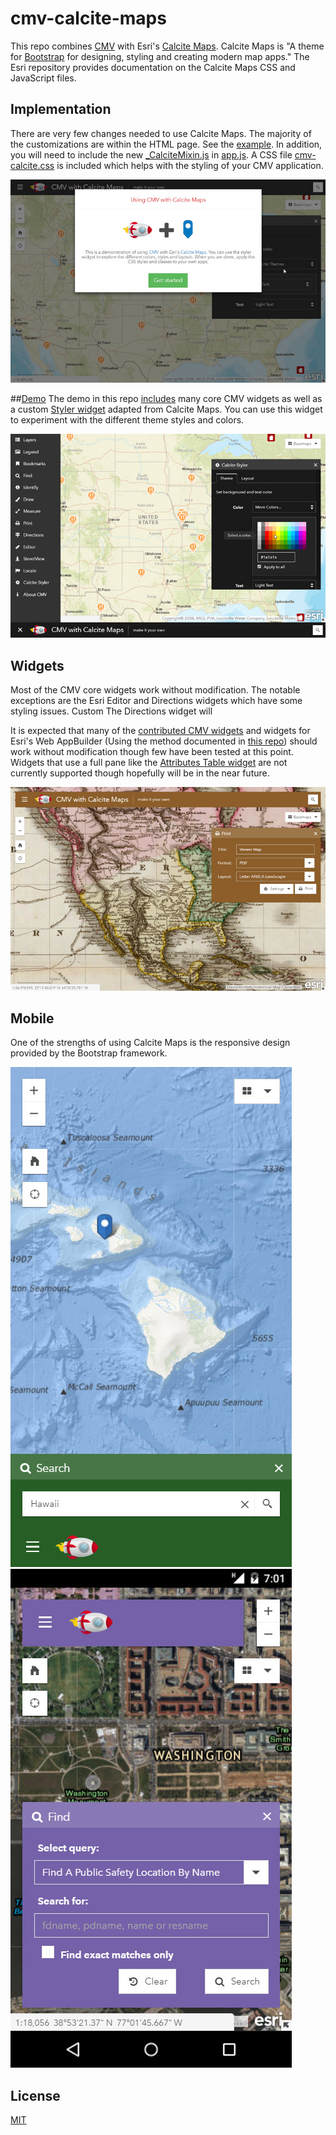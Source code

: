 # cmv-calcite-maps

This repo combines [CMV](https://github.com/cmv/cmv-app) with Esri's [Calcite Maps](https://github.com/esri/calcite-maps/). Calcite Maps is "A theme for [Bootstrap](https://www.getbootstrap.com/) for designing, styling and creating modern map apps." The Esri repository provides documentation on the Calcite Maps CSS and JavaScript files.

## Implementation
There are very few changes needed to use Calcite Maps. The majority of the customizations are within the HTML page. See the [example](./demo.html). In addition, you will need to include the new [_CalciteMixin.js](./config/_CalciteMixin.js) in [app.js](./config/app.js). A CSS file [cmv-calcite.css](./css/cmv-calcite.css) is included which helps with the styling of your CMV application.

<img src="images/cmv-calcite-maps1.jpg">

##[Demo](https://tmcgee.github.io/cmv-calcite-maps/demo.html)
The demo in this repo [includes](./config/viewer.js) many core CMV widgets as well as a custom [Styler widget](widgets/CalciteStyler.js) adapted from Calcite Maps. You can use this widget to experiment with the different theme styles and colors.

<img src="images/cmv-calcite-maps2.jpg">

## Widgets
Most of the CMV core widgets work without modification. The notable exceptions are the Esri Editor and Directions widgets which have some styling issues. Custom The Directions widget will 

It is expected that many of the [contributed CMV widgets](https://github.com/cmv/cmv-contrib-widgets) and widgets for Esri's Web AppBuilder (Using the method documented in [this repo](https://github.com/tmcgee/cmv-wab-widgets)) should work without modification though few have been tested at this point. Widgets that use a full pane like the [Attributes Table widget](https://github.com/tmcgee/cmv-widgets#attributes-tables) are not currently supported though hopefully will be in the near future.

<img src="images/cmv-calcite-maps3.jpg">

## Mobile
One of the strengths of using Calcite Maps is the responsive design provided by the Bootstrap framework.

<img src="images/cmv-calcite-maps4.jpg">

<img src="images/cmv-calcite-maps5.jpg">

## License

[MIT](LICENSE.md)
